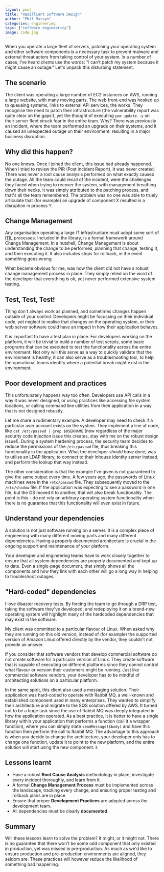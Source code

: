 ```yaml
---
layout: post
title: "Resillient Software Design"
author: "Phil Massyn"
categories: engineering
tags: ["software engineering"]
image: code.jpg
---
```


When you operate a large fleet of servers, patching your operating system and other software components is a necessary task to prevent malware and external threat actors from taking control of your system.  In a number of cases, I've heard clients use the words: "I can't patch my system because it might cause an outage."  Let's unpack this disturbing statement.

## The scenario

The client was operating a large number of EC2 instances on AWS, running a large website, with many moving parts.  The web front-end was hooked up to queueing systems, links to external API services, the works.  They recognise the need to patch their infrastructure (the vulnerability report was quite clear on the gaps!), yet the thought of executing `yum update -y` on their server fleet struck fear in the entire team.  Why?  There was previously an incident, where the team performed an upgrade on their systems, and it caused an unexpected outage on their environment, resulting in a major business disruption.

## Why did this happen?

No one knows.  Once I joined the client, this issue had already happened.  When I tried to review the PIR (Post Incident Report), it was never created. There was never a root cause analysis performed on what exactly caused the outage.  All the team could recall of the incident, were the challenges they faced when trying to recover the system, with management breathing down their necks.  It was simply attributed to the patching process, and that's all the team remembered.  The problem was no one was able to truely articulate that (for example) an upgrade of component X resulted in a disruption in process Y.

## Change Management

Any organisation operating a large IT infrastructure must adopt some sort of [ITIL](https://en.wikipedia.org/wiki/ITIL) processes.  Included in the library, is a formal framework around Change Management.  In a nutshell, Change Management is about understanding the change to be performed, planning that change, testing it, and then executing it.  It also includes steps for rollback, in the event something goes wrong.

What became obvious for me, was how the client did not have a robust change management process in place.  They simply relied on the word of the developer that everything is ok, yet never performed extensive system testing.

## Test, Test, Test!

Thing don't always work as planned, and sometimes changes happen outside of your control.  Developers might be focussing on their individual code, yet neglect to realise that changes on the operating system, or their web server software could have an impact in how their application behaves.

It is important to have a test plan in place.  For developers working on the platform, it will be trivial to build a number of test scripts, some basic programs that can be executed to test the functionality across the entire environment.  Not only will this serve as a way to quickly validate that the environment is healthy, it can also serve as a troubleshooting tool, to help the operational teams identify where a potential break might exist in the environment.

## Poor development and practices

This unfortunately happens way too often.  Developers use API calls in a way it was never designed, or using practices like accessing file system locations, or calling command line utilities from their application in a way that is not designed robustly.

Let me share a rudimentary example.  A developer may need to check if a particular user account exists on the system.  They implement a line of code, like `cat /etc/passwd | grep $USERNAME` (now regardless of the major security code injection issue this creates, stay with me on the robust design issue!).  During a system hardening process, the security team decides to reduce the permissions of the `/etc/passwd` file, thus breaking this functionality in the application.  What the developer _should have_ done, was to utilise an LDAP library, to connect to their inhouse identity server instead, and perform the lookup that way instead.

The other consideration is that the example I've given is not guaranteed to give the same output every time. A few years ago, the passwords of Linux machines were in the `/etc/passwd` file. They subsequently moved to the `/etc/shadow` file.  If the application was expecting to see a password in one file, but the OS moved it to another, that will also break functionality.  The point is this - do not rely on arbitrary operating system functionality when there is no guarantee that this functionality will even exist in future.

## Understand your dependencies

A solution is not just software running on a server.  It is a complex piece of engineering with many different moving parts and many different dependencies.  Having a properly documented architecture is crucial in the ongoing support and maintenance of your platform.

Your developer and engineering teams have to work closely together to ensure that all system dependencies are properly documented and kept up to date.  Even a single-page document, that simply shows all the components and how they link with each other will go a long way in helping to troubleshoot outages.

## "Hard-coded" dependencies

I love disaster recovery tests.  By forcing the team to go through a DRP test, taking the software they've developed, and redeploying it on a brand-new operating system will highlight many of the hardcoded dependencies that may exist in the software.

My client was committed to a particular flavour of Linux.  When asked why they are running on this old version, instead of (for example) the supported version of Amazon Linux offered directly by the vendor, they couldn't not provide an answer.

If you consider that software vendors that develop commercial software do not create software for a particular version of Linux.  They create software that is capable of executing on different platforms since they cannot control what flavour or version their customers might be running.  Just like commercial software vendors, your developer has to be mindful of architecting solutions on a particular platform.

In the same spirit, this client also used a messaging solution.  Their application was hard-coded to operate with Rabbit MQ, a well-known and established component used in many enterprises.  They wanted to simplify their architecture and migrate to the SQS solution offered by AWS.  It turned out to be a huge task since the use of Rabbit MQ was deeply integrated in how the application operated.  As a best practice, it is better to have a single library within your application that performs a function (call it a wrapper function), where you can simply state `sendMessage($body)` and have this function then perform the call to Rabbit MQ.  The advantage to this approach is when you decide to change the architecture, your developer only has to change one function, update it to point to the new platform, and the entire solution will start using the new component.  s

## Lessons learnt

* Have a robust **Root Cause Analysis** methodology in place, investigate every incident thoroughly, and learn from it.
* A formal **Change Management Process** must be implemented across the landscape, tracking every change, and ensuring proper testing and rollback plans are in place.
* Ensure that proper **Development Practices** are adopted across the development team.
* All dependencies must be clearly **documented**.

## Summary

Will these lessons learn to solve the problem?  It might, or it might not.  There is no guarantee that there won't be some odd component that only existed in production, yet was missed in pre-production.  As much as we'd like to ensure production and pre-production environments are aligned, they seldom are.  These practices will however reduce the likelihood of something bad happening.